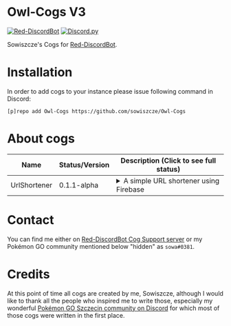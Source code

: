 # Owl-Cogs V3
[![Red-DiscordBot](https://img.shields.io/badge/Red--DiscordBot-V3-red.svg)](https://github.com/Cog-Creators/Red-DiscordBot)
[![Discord.py](https://img.shields.io/badge/Discord.py-rewrite-blue.svg)](https://github.com/Rapptz/discord.py/tree/rewrite)

Sowiszcze's Cogs for [Red-DiscordBot](https://github.com/Cog-Creators/Red-DiscordBot/).

# Installation
In order to add cogs to your instance please issue following command in Discord:

`[p]repo add Owl-Cogs https://github.com/sowiszcze/Owl-Cogs`

# About cogs

| Name | Status/Version | Description (Click to see full status)
| --- | --- | --- |
| UrlShortener | 0.1.1-alpha | <details><summary>A simple URL shortener using Firebase</summary>If you have a Firebase Dynamic Links set up, you can use this cog to shorten URLs.</details>|

# Contact
You can find me either on [Red-DiscordBot Cog Support server](https://discord.gg/GET4DVk) or my Pokémon GO community mentioned below "hidden" as `sowa#0381`.

# Credits
At this point of time all cogs are created by me, Sowiszcze, although I would like to thank all the people who inspired me to write those, especially my wonderful [Pokémon GO Szczecin community on Discord](https://discord.gg/QdbX2hM) for which most of those cogs were written in the first place.